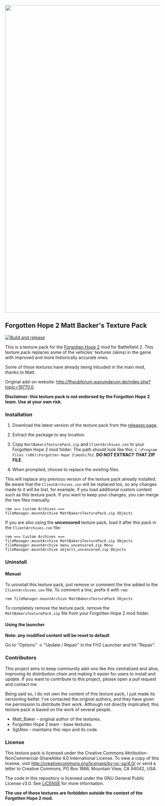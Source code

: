 <p align="center"> <img width="1000px" src="http://forgottenhope.warumdarum.de/images/news/124%20-%20FH2mod.jpg"/> </p>

##  Forgotten Hope 2 Matt Backer's Texture Pack


[![Build and release](https://github.com/Forgotten-Hope-2-community-addons/fh2-matt-bakers-texture-pack/actions/workflows/build-and-release.yml/badge.svg)](https://github.com/Forgotten-Hope-2-community-addons/fh2-matt-bakers-texture-pack/actions/workflows/build-and-release.yml)

This is a texture pack for the [Forgotten Hope 2][website] mod for Battlefield 2. This 
texture pack replaces some of the vehicles' textures (skins) in the game with improved 
and more historically accurate ones.

Some of these textures have already being inlcuded in the main mod, thanks to Matt.


Original add-on website: http://fhpubforum.warumdarum.de/index.php?topic=19770.0


**Disclaimer: this texture pack is not endorsed by the Forgotten Hope 2 team. Use at your own risk.**

### Installation

1. Download the latest version of the texture pack from the [releases page](https://github.com/Forgotten-Hope-2-community-addons/fh2-matt-bakers-texture-pack/releases).

2. Extract the package to any location.

3. Copy `MattBakersTexturePack.zip` and `ClientArchives.con` to your Forgotten Hope 2 mod folder. The path should look like this: `C:\Program Files (x86)\Forgotten Hope 2\mods\fh2`. **DO NOT EXTRACT THAT ZIP FILE**.

4. When prompted, choose to replace the existing files.

This will replace any previous version of the texture pack already installed. Be aware that the `ClientArchives.con` will be replaced too, so any changes made to it will be lost, for example, if you load additional custom content such as this texture pack. If you want to keep your changes, you can merge the two files manually.

```
rem === Custom Archives === 
fileManager.mountArchive MattBakersTexturePack.zip Objects
```

If you are also using the **uncensored** texture pack, load it after this pack in the `ClientArchives.con` file:

```
rem === Custom Archives ===
fileManager.mountArchive MattBakersTexturePack.zip Objects
fileManager.mountArchive menu_uncensored.zip Menu
fileManager.mountArchive objects_uncensored.zip Objects
```

### Uninstall


#### Manual

To uninstall this texture pack, just remove or comment the line added to the `ClientArchives.con` file. To comment a line, prefix it with `rem`:

```
rem fileManager.mountArchive MattBakersTexturePack Objects
```

To completely remove the texture pack, remove the `MattBakersTexturePack.zip` file from your Forgotten Hope 2 mod folder.


#### Using the launcher

**Note: any modified content will be reset to default**

Go to "Options" → "Update / Repair" in the FH2 Launcher and hit "Repair".


### Contributors

This project aims to keep community add-ons like this centralized and alive, improving its 
distribution chain and making it easier for users to install and update. If you want to
contribute to this project, please open a pull request and contact me.

Being said so, I do not own the content of this texture pack, I just made its versioning better.
I've contacted the original authors, and they have given me permission to distribute their work.
Although not directly implicated, this texture pack is based on the work of several people.

- Matt_Baker - original author of the textures.
- Forgotten Hope 2 team - base textures.
- SgtAlex - maintains this repo and its code.

### License

This texture pack is licensed under the Creative Commons Attribution-NonCommercial-ShareAlike 4.0 International License. To view a copy of this license, visit http://creativecommons.org/licenses/by-nc-sa/4.0/ or send a letter to Creative Commons, PO Box 1866, Mountain View, CA 94042, USA.

The code in this repository is licensed under the GNU General Public License v3.0. See [LICENSE](LICENSE) for more information.

**The use of these textures are forbidden outside the context of the Forgotten Hope 2 mod.**


[website]: https://www.moddb.com/mods/forgotten-hope-2/
[86a]: https://en.wikipedia.org/wiki/Strafgesetzbuch_section_86a

